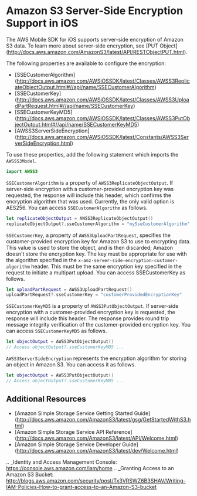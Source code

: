 # Amazon S3 Server-Side Encryption Support in iOS

The AWS Mobile SDK for iOS supports server-side encryption of Amazon S3 data. To learn more about server-side
encryption, see [PUT Object] (http://docs.aws.amazon.com/AmazonS3/latest/API/RESTObjectPUT.html).

The following properties are available to configure the encryption:

* [SSECustomerAlgorithm] (http://docs.aws.amazon.com/AWSiOSSDK/latest/Classes/AWSS3ReplicateObjectOutput.html#//api/name/SSECustomerAlgorithm)
* [SSECustomerKey] (http://docs.aws.amazon.com/AWSiOSSDK/latest/Classes/AWSS3UploadPartRequest.html#//api/name/SSECustomerKey)
* [SSECustomerKeyMD5] (http://docs.aws.amazon.com/AWSiOSSDK/latest/Classes/AWSS3PutObjectOutput.html#//api/name/SSECustomerKeyMD5)
* [AWSS3ServerSideEncryption] (http://docs.aws.amazon.com/AWSiOSSDK/latest/Constants/AWSS3ServerSideEncryption.html)

To use these properties, add the following statement which imports the ``AWSSS3Model``.

```swift
import AWSS3
```

``SSECustomerAlgorithm`` is a property of ``AWSS3ReplicateObjectOutput``. If server-side encryption
with a customer-provided encryption key was requested, the response will include this header,
which confirms the encryption algorithm that was used. Currently, the only valid option is AES256. You can
access ``SSECustomerAlgorithm`` as follows.

```swift
let replicateObjectOutput = AWSS3ReplicateObjectOutput()
replicateObjectOutput?.sseCustomerAlgorithm = "mySseCustomerAlgorithm"
```

``SSECustomerKey``, a property of ``AWSS3UploadPartRequest``, specifies the customer-provided
encryption key for Amazon S3 to use to encrypting data. This value is used to store the object,
and is then discarded; Amazon doesn't store the encryption key. The key must be appropriate for
use with the algorithm specified in the ``x-amz-server-side-encryption-customer-algorithm`` header.
This must be the same encryption key specified in the request to initiate a multipart upload. You
can access SSECustomerKey as follows.

```swift
let uploadPartRequest = AWSS3UploadPartRequest()
uploadPartRequest?.sseCustomerKey = "customerProvidedEncryptionKey"
```

``SSECustomerKeyMD5`` is a property of ``AWSS3PutObjectOutput``. If server-side encryption
with a customer-provided encryption key is requested, the response will include this
header. The response provides round trip message integrity verification of the customer-provided
encryption key. You can access ``SSECustomerKeyMD5`` as follows.

```swift
let objectOutput = AWSS3PutObjectOutput()
// Access objectOutput?.sseCustomerKeyMD5 ...
```

``AWSS3ServerSideEncryption`` represents the encryption algorithm for storing an object in Amazon S3. You
can access it as follows.

```swift
let objectOutput = AWSS3PutObjectOutput()
// Access objectOutput?.sseCustomerKeyMD5 ...
```
## Additional Resources

* [Amazon Simple Storage Service Getting Started Guide] (http://docs.aws.amazon.com/AmazonS3/latest/gsg/GetStartedWithS3.html)
* [Amazon Simple Storage Service API Reference] (http://docs.aws.amazon.com/AmazonS3/latest/API/Welcome.html)
* [Amazon Simple Storage Service Developer Guide] (http://docs.aws.amazon.com/AmazonS3/latest/dev/Welcome.html)

.. _Identity and Access Management Console: https://console.aws.amazon.com/iam/home
.. _Granting Access to an Amazon S3 Bucket: http://blogs.aws.amazon.com/security/post/Tx3VRSWZ6B3SHAV/Writing-IAM-Policies-How-to-grant-access-to-an-Amazon-S3-bucket
